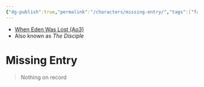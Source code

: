 ```yaml
---
{"dg-publish":true,"permalink":"/characters/missing-entry/","tags":["fallenjedi","banitesith","onesith","jenjidai","inquisitor","jedi","forcesensitive","unfinished"]}
---
```


- [When Eden Was Lost (Ao3)](https://archiveofourown.org/works/19334440/chapters/45992584)
- Also known as *The Disciple*
# Missing Entry
>Nothing on record

